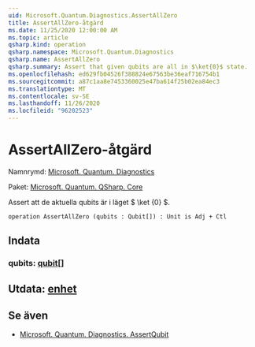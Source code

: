```yaml
---
uid: Microsoft.Quantum.Diagnostics.AssertAllZero
title: AssertAllZero-åtgärd
ms.date: 11/25/2020 12:00:00 AM
ms.topic: article
qsharp.kind: operation
qsharp.namespace: Microsoft.Quantum.Diagnostics
qsharp.name: AssertAllZero
qsharp.summary: Assert that given qubits are all in $\ket{0}$ state.
ms.openlocfilehash: ed629fb04526f388824e67563be36eaf716754b1
ms.sourcegitcommit: a87c1aa8e7453360025e47ba614f25b02ea84ec3
ms.translationtype: MT
ms.contentlocale: sv-SE
ms.lasthandoff: 11/26/2020
ms.locfileid: "96202523"
---
```

# <a name="assertallzero-operation"></a>AssertAllZero-åtgärd

Namnrymd: [Microsoft. Quantum. Diagnostics](xref:Microsoft.Quantum.Diagnostics)

Paket: [Microsoft. Quantum. QSharp. Core](https://nuget.org/packages/Microsoft.Quantum.QSharp.Core)


Assert att de aktuella qubits är i läget $ \ket {0} $.

```qsharp
operation AssertAllZero (qubits : Qubit[]) : Unit is Adj + Ctl
```


## <a name="input"></a>Indata

### <a name="qubits--qubit"></a>qubits: [qubit](xref:microsoft.quantum.lang-ref.qubit)[]





## <a name="output--unit"></a>Utdata: [enhet](xref:microsoft.quantum.lang-ref.unit)



## <a name="see-also"></a>Se även

- [Microsoft. Quantum. Diagnostics. AssertQubit](xref:Microsoft.Quantum.Diagnostics.AssertQubit)